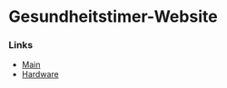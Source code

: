 # Gesundheitstimer-Website

### Links
- [Main](https://github.com/Jugendhackt/Gesundheitstimer)
- [Hardware](https://github.com/Jugendhackt/Gesundheitstimer-Hardware)